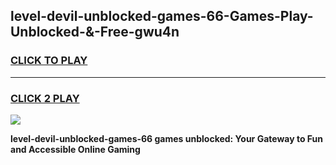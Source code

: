 
## level-devil-unblocked-games-66-Games-Play-Unblocked-&-Free-gwu4n
<h3>
<a href="https://premium76.site?title=level-devil-unblocked-games-66&ref=24A">CLICK TO PLAY</a></h3>
<hr>

<h3>
<a href="https://premium76.site?title=level-devil-unblocked-games-66&ref=24A">CLICK 2 PLAY</a>
  
</h3>

<a href="https://premium76.site?title=level-devil-unblocked-games-66&ref=24A"><img src="https://clearcache.store/games.png"></a>


**level-devil-unblocked-games-66 games unblocked: Your Gateway to Fun and Accessible Online Gaming**
